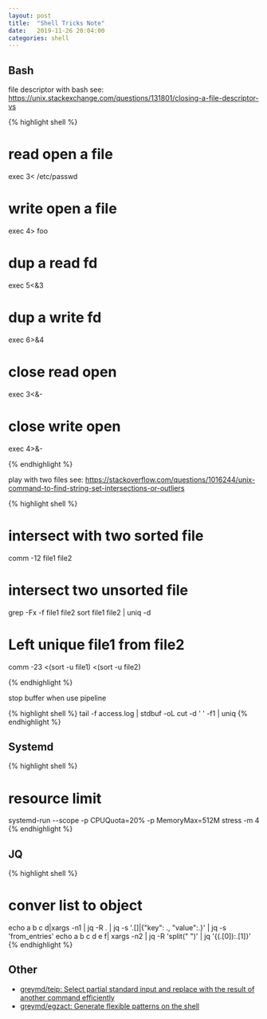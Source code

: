 ```yaml
---
layout: post
title:  "Shell Tricks Note"
date:   2019-11-26 20:04:00
categories: shell
---
```


## Bash

file descriptor with bash
see: https://unix.stackexchange.com/questions/131801/closing-a-file-descriptor-vs

{% highlight shell %}
# read open a file
exec 3< /etc/passwd

# write open a file
exec 4> foo

# dup a read fd
exec 5<&3

# dup a write fd
exec 6>&4

# close read open
exec 3<&-

# close write open
exec 4>&-

{% endhighlight %}

play with two files
see: https://stackoverflow.com/questions/1016244/unix-command-to-find-string-set-intersections-or-outliers

{% highlight shell %}
# intersect with two sorted file
comm -12 file1 file2

# intersect two unsorted file
grep -Fx -f file1 file2
sort file1 file2 | uniq -d

# Left unique file1 from file2
comm -23 <(sort -u file1) <(sort -u file2)

{% endhighlight %}

stop buffer when use pipeline

{% highlight shell %}
tail -f access.log | stdbuf -oL cut -d ' ' -f1 | uniq
{% endhighlight %}

## Systemd

{% highlight shell %}
# resource limit
systemd-run --scope -p CPUQuota=20% -p MemoryMax=512M stress -m 4
{% endhighlight %}

## JQ

{% highlight shell %}
# conver list to object
echo a b  c d|xargs -n1 | jq -R . | jq  -s '.[]|{"key": ., "value":.}' | jq -s 'from_entries'
echo a b c d e f| xargs -n2 | jq -R 'split(" ")' | jq   '{(.[0]):.[1]}'
{% endhighlight %}


## Other
- [greymd/teip: Select partial standard input and replace with the result of another command efficiently](https://github.com/greymd/teip)
- [greymd/egzact: Generate flexible patterns on the shell](https://github.com/greymd/egzact)


